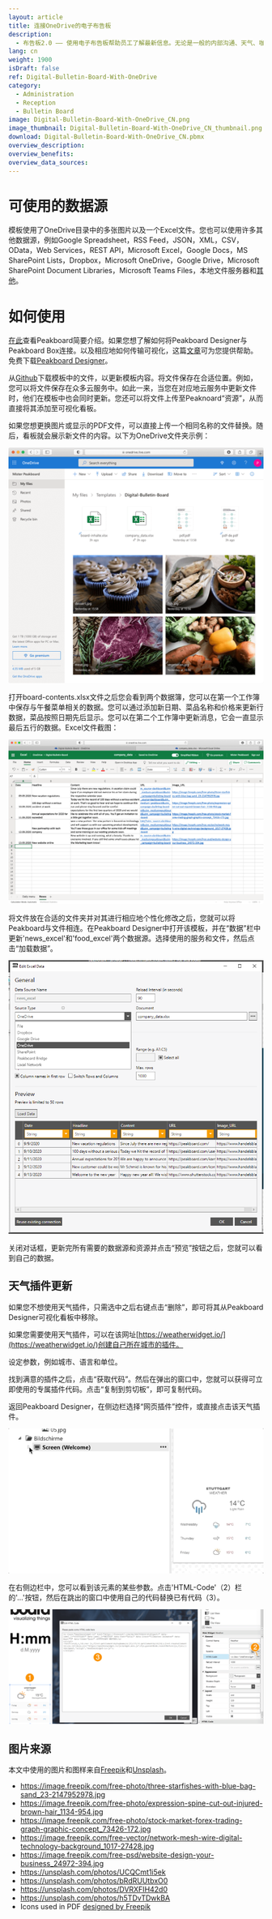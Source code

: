 ```yaml
---
layout: article
title: 连接OneDrive的电子布告板
description: 
  - 布告板2.0 —— 使用电子布告板帮助员工了解最新信息。无论是一般的内部沟通、天气、咖啡馆菜单、排班表、通知、备注或房间分配计划，您都可以非常灵活地选择媒体格式、文件和消息。所有的新闻、图片和PDF文件都可以通过一个OneDrive文件进行管理。电子信息板从此变得简单。
lang: cn
weight: 1900
isDraft: false
ref: Digital-Bulletin-Board-With-OneDrive
category:
  - Administration
  - Reception
  - Bulletin Board
image: Digital-Bulletin-Board-With-OneDrive_CN.png
image_thumbnail: Digital-Bulletin-Board-With-OneDrive_CN_thumbnail.png
download: Digital-Bulletin-Board-With-OneDrive_CN.pbmx
overview_description:
overview_benefits:
overview_data_sources:
---
```


# 可使用的数据源

模板使用了OneDrive目录中的多张图片以及一个Excel文件。您也可以使用许多其他数据源，例如Google Spreadsheet，RSS Feed，JSON，XML，CSV，OData，Web Services，REST API，Microsoft Excel，Google Docs，MS SharePoint Lists，Dropbox，Microsoft OneDrive，Google Drive，Microsoft SharePoint Document Libraries，Microsoft Teams Files，本地文件服务器和[其他](https://peakboard.com/en/data-connections/)。

# 如何使用

[在此](https://peakboard.rocks/get-started)查看Peakboard简要介绍。如果您想了解如何将Peakboard Designer与Peakboard Box连接。以及相应地如何传输可视化，这篇[文章](https://peakboard.rocks/connect)可为您提供帮助。免费下载[Peakboard Designer](https://peakboard.com/en/peakboard-designer/?utm_campaign=templates&utm_medium=description_link&utm_source=templates_overview)。

从[Github](https://github.com/Peakboard/peakboard-templates.github.io/tree/master/_templates/Digital-Bulletin-Board-With-OneDrive/data-files)下载模板中的文件，以更新模板内容。将文件保存在合适位置。例如，您可以将文件保存在众多云服务中。如此一来，当您在对应地云服务中更新文件时，他们在模板中也会同时更新。您还可以将文件上传至Peaknoard“资源”，从而直接将其添加至可视化看板。

如果您想更换图片或显示的PDF文件，可以直接上传一个相同名称的文件替换。随后，看板就会展示新文件的内容。以下为OneDrive文件夹示例：

![image_live](img/OneDrive-Data-Overview.png)

打开board-contents.xlsx文件之后您会看到两个数据簿，您可以在第一个工作簿中保存与午餐菜单相关的数据。您可以通过添加新日期、菜品名称和价格来更新行数据，菜品按照日期先后显示。您可以在第二个工作簿中更新消息，它会一直显示最后五行的数据。Excel文件截图：

![image_live](img/Excel-Data-Structure.png)

将文件放在合适的文件夹并对其进行相应地个性化修改之后，您就可以将Peakboard与文件相连。在Peakboard Designer中打开该模板，并在“数据”栏中更新'news_excel'和'food_excel'两个数据源。选择使用的服务和文件，然后点击“加载数据”。

![image_live](img/Excel-Data-Source-Selection.png)

关闭对话框，更新完所有需要的数据源和资源并点击“预览”按钮之后，您就可以看到自己的数据。

## 天气插件更新
如果您不想使用天气插件，只需选中之后右键点击“删除”，即可将其从Peakboard Designer可视化看板中移除。

如果您需要使用天气插件，可以在该网址[https://weatherwidget.io/](https://weatherwidget.io/)创建自己所在城市的插件。

设定参数，例如城市、语言和单位。

找到满意的插件之后，点击“获取代码”。然后在弹出的窗口中，您就可以获得可立即使用的专属插件代码。点击“复制到剪切板”，即可复制代码。

返回Peakboard Designer，在侧边栏选择“网页插件”控件，或直接点击该天气插件。

![image_live](img/select_weather_widget.gif)

在右侧边栏中，您可以看到该元素的某些参数。点击'HTML-Code'（2）栏的'...'按钮，然后在跳出的窗口中使用自己的代码替换已有代码（3）。

![image_live](img/web_widget_code.png)

## 图片来源

本文中使用的图片和图样来自[Freepik](http://freepik.com/)和[Unsplash](https://unsplash.com/)。

- https://image.freepik.com/free-photo/three-starfishes-with-blue-bag-sand_23-2147952978.jpg
- https://image.freepik.com/free-photo/expression-spine-cut-out-injured-brown-hair_1134-954.jpg
- https://image.freepik.com/free-photo/stock-market-forex-trading-graph-graphic-concept_73426-172.jpg
- https://image.freepik.com/free-vector/network-mesh-wire-digital-technology-background_1017-27428.jpg
- https://image.freepik.com/free-psd/website-design-your-business_24972-394.jpg
- https://unsplash.com/photos/UCQCmt1i5ek
- https://unsplash.com/photos/bRdRUUtbxO0
- https://unsplash.com/photos/DVRXFIH42d0
- https://unsplash.com/photos/h5TDvTDwkBA
- Icons used in PDF [designed by Freepik](http://freepik.com/)